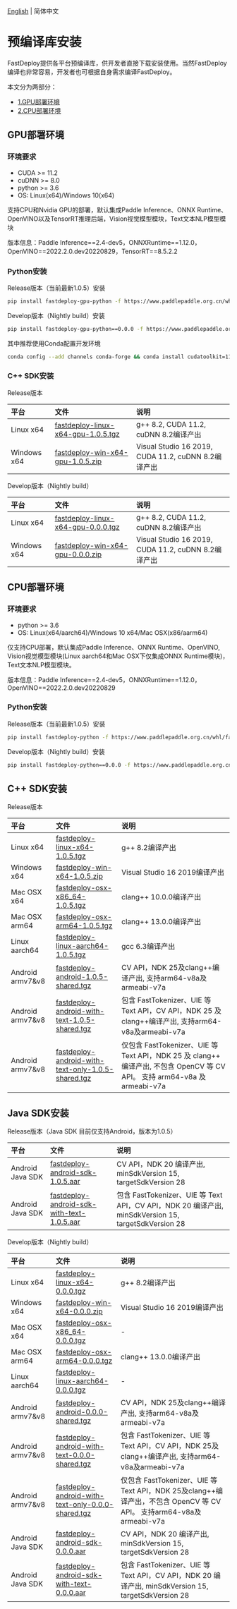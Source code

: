 [English](../../en/build_and_install/download_prebuilt_libraries.md) | 简体中文

# 预编译库安装

FastDeploy提供各平台预编译库，供开发者直接下载安装使用。当然FastDeploy编译也非常容易，开发者也可根据自身需求编译FastDeploy。

本文分为两部分：
- [1.GPU部署环境](#1)
- [2.CPU部署环境](#2)

<p id="1"></p>

## GPU部署环境

### 环境要求
- CUDA >= 11.2
- cuDNN >= 8.0
- python >= 3.6
- OS: Linux(x64)/Windows 10(x64)

支持CPU和Nvidia GPU的部署，默认集成Paddle Inference、ONNX Runtime、OpenVINO以及TensorRT推理后端，Vision视觉模型模块，Text文本NLP模型模块

版本信息：Paddle Inference==2.4-dev5，ONNXRuntime==1.12.0，OpenVINO==2022.2.0.dev20220829，TensorRT==8.5.2.2

### Python安装

Release版本（当前最新1.0.5）安装
```bash
pip install fastdeploy-gpu-python -f https://www.paddlepaddle.org.cn/whl/fastdeploy.html
```

Develop版本（Nightly build）安装
```bash
pip install fastdeploy-gpu-python==0.0.0 -f https://www.paddlepaddle.org.cn/whl/fastdeploy_nightly_build.html
```

其中推荐使用Conda配置开发环境
```bash
conda config --add channels conda-forge && conda install cudatoolkit=11.2 cudnn=8.2
```

### C++ SDK安装

Release版本

| 平台 | 文件 | 说明 |
| :--- | :--- | :---- |
| Linux x64 | [fastdeploy-linux-x64-gpu-1.0.5.tgz](https://bj.bcebos.com/fastdeploy/release/cpp/fastdeploy-linux-x64-gpu-1.0.5.tgz) | g++ 8.2, CUDA 11.2, cuDNN 8.2编译产出 |
| Windows x64 | [fastdeploy-win-x64-gpu-1.0.5.zip](https://bj.bcebos.com/fastdeploy/release/cpp/fastdeploy-win-x64-gpu-1.0.5.zip) | Visual Studio 16 2019, CUDA 11.2, cuDNN 8.2编译产出 |

Develop版本（Nightly build）

| 平台 | 文件 | 说明 |
| :--- | :--- | :---- |
| Linux x64 | [fastdeploy-linux-x64-gpu-0.0.0.tgz](https://fastdeploy.bj.bcebos.com/dev/cpp/fastdeploy-linux-x64-gpu-0.0.0.tgz) | g++ 8.2, CUDA 11.2, cuDNN 8.2编译产出 |
| Windows x64 | [fastdeploy-win-x64-gpu-0.0.0.zip](https://fastdeploy.bj.bcebos.com/dev/cpp/fastdeploy-win-x64-gpu-0.0.0.zip) | Visual Studio 16 2019, CUDA 11.2, cuDNN 8.2编译产出 |

<p id="2"></p>

## CPU部署环境

### 环境要求
- python >= 3.6
- OS: Linux(x64/aarch64)/Windows 10 x64/Mac OSX(x86/aarm64)

仅支持CPU部署，默认集成Paddle Inference、ONNX Runtime、OpenVINO, Vision视觉模型模块(Linux aarch64和Mac OSX下仅集成ONNX Runtime模块)， Text文本NLP模型模块。

版本信息：Paddle Inference==2.4-dev5，ONNXRuntime==1.12.0，OpenVINO==2022.2.0.dev20220829

### Python安装

Release版本（当前最新1.0.5）安装
```bash
pip install fastdeploy-python -f https://www.paddlepaddle.org.cn/whl/fastdeploy.html
```

Develop版本（Nightly build）安装
```bash
pip install fastdeploy-python==0.0.0 -f https://www.paddlepaddle.org.cn/whl/fastdeploy_nightly_build.html
```

## C++ SDK安装

Release版本

| 平台 | 文件 | 说明 |
| :--- | :--- | :---- |
| Linux x64 | [fastdeploy-linux-x64-1.0.5.tgz](https://bj.bcebos.com/fastdeploy/release/cpp/fastdeploy-linux-x64-1.0.5.tgz) | g++ 8.2编译产出 |
| Windows x64 | [fastdeploy-win-x64-1.0.5.zip](https://bj.bcebos.com/fastdeploy/release/cpp/fastdeploy-win-x64-1.0.5.zip) | Visual Studio 16 2019编译产出 |
| Mac OSX x64 | [fastdeploy-osx-x86_64-1.0.5.tgz](https://bj.bcebos.com/fastdeploy/release/cpp/fastdeploy-osx-x86_64-1.0.5.tgz) | clang++ 10.0.0编译产出|
| Mac OSX arm64 | [fastdeploy-osx-arm64-1.0.5.tgz](https://bj.bcebos.com/fastdeploy/release/cpp/fastdeploy-osx-arm64-1.0.5.tgz) | clang++ 13.0.0编译产出 |
| Linux aarch64 | [fastdeploy-linux-aarch64-1.0.5.tgz](https://bj.bcebos.com/fastdeploy/release/cpp/fastdeploy-linux-aarch64-1.0.5.tgz) | gcc 6.3编译产出 |  
| Android armv7&v8 | [fastdeploy-android-1.0.5-shared.tgz](https://bj.bcebos.com/fastdeploy/release/android/fastdeploy-android-1.0.5-shared.tgz) | CV API，NDK 25及clang++编译产出, 支持arm64-v8a及armeabi-v7a |
| Android armv7&v8 | [fastdeploy-android-with-text-1.0.5-shared.tgz](https://bj.bcebos.com/fastdeploy/release/android/fastdeploy-android-with-text-1.0.5-shared.tgz) | 包含 FastTokenizer、UIE 等 Text API，CV API，NDK 25 及 clang++编译产出, 支持arm64-v8a及armeabi-v7a |
| Android armv7&v8 | [fastdeploy-android-with-text-only-1.0.5-shared.tgz](https://bj.bcebos.com/fastdeploy/release/android/fastdeploy-android-with-text-only-1.0.5-shared.tgz) | 仅包含 FastTokenizer、UIE 等 Text API，NDK 25 及 clang++ 编译产出, 不包含 OpenCV 等 CV API。 支持 arm64-v8a 及 armeabi-v7a |

## Java SDK安装

Release版本（Java SDK 目前仅支持Android，版本为1.0.5）  

| 平台 | 文件 | 说明 |
| :--- | :--- | :---- |
| Android Java SDK | [fastdeploy-android-sdk-1.0.5.aar](https://bj.bcebos.com/fastdeploy/release/android/fastdeploy-android-sdk-1.0.5.aar) | CV API，NDK 20 编译产出, minSdkVersion 15, targetSdkVersion 28 |
| Android Java SDK | [fastdeploy-android-sdk-with-text-1.0.5.aar](https://bj.bcebos.com/fastdeploy/release/android/fastdeploy-android-sdk-with-text-1.0.5.aar) | 包含 FastTokenizer、UIE 等 Text API，CV API，NDK 20 编译产出, minSdkVersion 15, targetSdkVersion 28 |


Develop版本（Nightly build）

| 平台 | 文件 | 说明 |
| :--- | :--- | :---- |
| Linux x64 | [fastdeploy-linux-x64-0.0.0.tgz](https://fastdeploy.bj.bcebos.com/dev/cpp/fastdeploy-linux-x64-0.0.0.tgz) | g++ 8.2编译产出 |
| Windows x64 | [fastdeploy-win-x64-0.0.0.zip](https://fastdeploy.bj.bcebos.com/dev/cpp/fastdeploy-win-x64-0.0.0.zip) | Visual Studio 16 2019编译产出 |
| Mac OSX x64 | [fastdeploy-osx-x86_64-0.0.0.tgz](https://bj.bcebos.com/fastdeploy/dev/cpp/fastdeploy-osx-x86_64-0.0.0.tgz) | - |
| Mac OSX arm64 | [fastdeploy-osx-arm64-0.0.0.tgz](https://fastdeploy.bj.bcebos.com/dev/cpp/fastdeploy-osx-arm64-0.0.0.tgz) | clang++ 13.0.0编译产出 |
| Linux aarch64 | [fastdeploy-linux-aarch64-0.0.0.tgz](https://fastdeploy.bj.bcebos.com/dev/cpp/fastdeploy-linux-aarch64-0.0.0.tgz) | - |  
| Android armv7&v8 | [fastdeploy-android-0.0.0-shared.tgz](https://bj.bcebos.com/fastdeploy/dev/android/fastdeploy-android-0.0.0-shared.tgz) | CV API，NDK 25及clang++编译产出, 支持arm64-v8a及armeabi-v7a |
| Android armv7&v8 | [fastdeploy-android-with-text-0.0.0-shared.tgz](https://bj.bcebos.com/fastdeploy/dev/android/fastdeploy-android-with-text-0.0.0-shared.tgz) | 包含 FastTokenizer、UIE 等 Text API，CV API，NDK 25及clang++编译产出, 支持arm64-v8a及armeabi-v7a |
| Android armv7&v8 | [fastdeploy-android-with-text-only-0.0.0-shared.tgz](https://bj.bcebos.com/fastdeploy/dev/android/fastdeploy-android-with-text-only-0.0.0-shared.tgz) | 仅包含 FastTokenizer、UIE 等 Text API，NDK 25及clang++编译产出，不包含 OpenCV 等 CV API。 支持arm64-v8a及armeabi-v7a |
| Android Java SDK | [fastdeploy-android-sdk-0.0.0.aar](https://bj.bcebos.com/fastdeploy/dev/android/fastdeploy-android-sdk-0.0.0.aar) | CV API，NDK 20 编译产出, minSdkVersion 15, targetSdkVersion 28 |
| Android Java SDK | [fastdeploy-android-sdk-with-text-0.0.0.aar](https://bj.bcebos.com/fastdeploy/dev/android/fastdeploy-android-sdk-with-text-0.0.0.aar) | 包含 FastTokenizer、UIE 等 Text API，CV API，NDK 20 编译产出, minSdkVersion 15, targetSdkVersion 28 |
